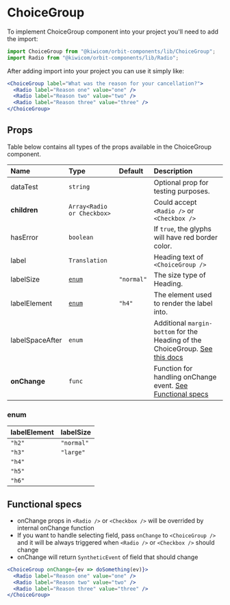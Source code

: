 # ChoiceGroup
To implement ChoiceGroup component into your project you'll need to add the import:
```jsx
import ChoiceGroup from "@kiwicom/orbit-components/lib/ChoiceGroup";
import Radio from "@kiwicom/orbit-components/lib/Radio";
```
After adding import into your project you can use it simply like:
```jsx
<ChoiceGroup label="What was the reason for your cancellation?">
  <Radio label="Reason one" value="one" />
  <Radio label="Reason two" value="two" />
  <Radio label="Reason three" value="three" />
</ChoiceGroup>
```
## Props
Table below contains all types of the props available in the ChoiceGroup component.

| Name                | Type                       | Default     | Description                      |
| :------------------ | :------------------------- | :---------- | :------------------------------- |
| dataTest            | `string`                   |             | Optional prop for testing purposes.
| **children**        | `Array<Radio or Checkbox>` |             | Could accept `<Radio />` or `<Checkbox />`
| hasError            | `boolean`                  |             | If `true`, the glyphs will have red border color.
| label               | `Translation`              |             | Heading text of `<ChoiceGroup />`
| labelSize           | [`enum`](#enum)            | `"normal"`  | The size type of Heading.
| labelElement        | [`enum`](#enum)            | `"h4"`      | The element used to render the label into.
| labelSpaceAfter     | `enum`                     |             | Additional `margin-bottom` for the Heading of the ChoiceGroup. [See this docs](https://github.com/kiwicom/orbit-components/tree/master/src/common/getSpacingToken)
| **onChange**        | `func`                     |             | Function for handling onChange event. [See Functional specs](#functional-specs)
  
### enum
| labelElement  | labelSize   |
| :------------ | :---------- |
| `"h2"`        | `"normal"`  |
| `"h3"`        | `"large"`   |
| `"h4"`        |
| `"h5"`        |
| `"h6"`        |

## Functional specs
* onChange props in `<Radio />` or `<Checkbox />` will be overrided by internal onChange function
* If you want to handle selecting field, pass `onChange` to `<ChoiceGroup />` and it will be always triggered when `<Radio />` or `<Checkbox />` should change
* onChange will return `SyntheticEvent` of field that should change
```jsx
<ChoiceGroup onChange={ev => doSomething(ev)}>
  <Radio label="Reason one" value="one" />
  <Radio label="Reason two" value="two" />
  <Radio label="Reason three" value="three" />
</ChoiceGroup>
```
